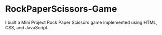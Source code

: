 # RockPaperScissors-Game
I built a Mini Project Rock Paper Scissors game implemented using HTML, CSS, and JavaScript.
